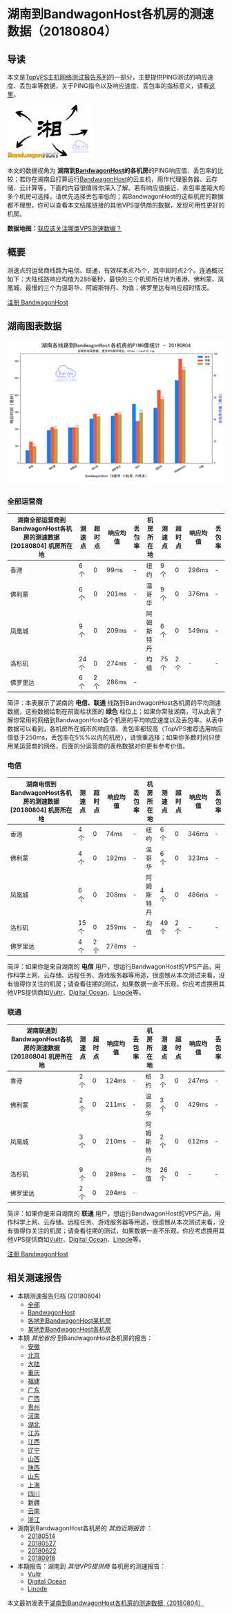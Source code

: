 #  湖南到BandwagonHost各机房的测速数据（20180804） 

## 导读

本文是[TopVPS主机网络测试报告系列](https://vps123.top/pingtest)的一部分，主要提供PING测试的响应速度、丢包率等数据，关于PING指令以及响应速度、丢包率的指标意义，请看[这里](https://vps123.top/what-is-ping.html)。

![湖南到BandwagonHost各机房的测速数据（20180804）](/images/thumbnails/Hunan_to_bandwagon.png)

本文的数据视角为 **湖南到[BandwagonHost](https://vps123.top/go/bwg)的各机房**的PING响应值、丢包率的比较；若你在湖南且打算运行[BandwagonHost](https://vps123.top/go/bwg)的云主机，用作代理服务器、云存储、云计算等，下面的内容很值得你深入了解。若有响应值接近、丢包率差距大的多个机房可选择，请优先选择丢包率低的；若BandwagonHost的这些机房的数据都不理想，你可以查看本文结尾链接的其他VPS提供商的数据，发现可用性更好的机房。

**数据地图：**[我应该关注哪类VPS测速数据？](https://vps123.top/find-pingtest-data-you-need.html)

## 概要

测速点的运营商线路为电信、联通，有效样本点75个，其中超时点2个。连通概况如下：大陆线路响应均值为286毫秒，最快的三个机房所在地为香港、佛利蒙、凤凰城，最慢的三个为温哥华、阿姆斯特丹、均值；佛罗里达有响应超时情况。

[注册 BandwagonHost](https://vps123.top/go/bwg/_btn1)

## 湖南图表数据

![大陆省份湖南到VPS提供商BandwagonHost各机房的ping测试数据统计图，包含响应值的柱状图以及丢包率的散点图，数据日期为20180804](/images/pingtests/bwg_20180804/plot_isp_hunan_bwg_20180804.png)

### 全部运营商

湖南全部运营商到BandwagonHost各机房的测速数据 [20180804] 机房所在地 | 测速点 | 超时点 | 响应均值 | 丢包率 | 机房所在地 | 测速点 | 超时点 | 响应均值 | 丢包率  
---|---|---|---|---|---|---|---|---|---  
香港 | 6个 | 0 | 99ms | - | 纽约 | 9个 | 0 | 296ms | -  
佛利蒙 | 6个 | 0 | 201ms | - | 温哥华 | 9个 | 0 | 376ms | -  
凤凰城 | 9个 | 0 | 209ms | - | 阿姆斯特丹 | 6个 | 0 | 549ms | -  
洛杉矶 | 24个 | 0 | 274ms | - | 均值 | 75个 | 2个 | - | -  
佛罗里达 | 6个 | 2个 | 286ms | - |  |  |  |  |   
  
简评：本表展示了湖南的 **电信、联通** 线路到BandwagonHost各机房的平均测速数据，这些数据绘制在前面柱状图的 **绿色** 柱位上；如果你常驻湖南，可从此表了解你常用的网络到BandwagonHost各个机房的平均响应速度以及丢包率。从表中数据可以看到，各机房所在城市的响应值、丢包率都较高（TopVPS推荐选用响应值低于250ms，丢包率在5%%以内的机房），请慎重选择；如果你多数时间只使用某运营商的网络，后面的分运营商的表格数据对你更有参考价值。

### 电信

湖南电信到BandwagonHost各机房的测速数据 [20180804] 机房所在地 | 测速点 | 超时点 | 响应均值 | 丢包率 | 机房所在地 | 测速点 | 超时点 | 响应均值 | 丢包率  
---|---|---|---|---|---|---|---|---|---  
香港 | 4个 | 0 | 74ms | - | 纽约 | 6个 | 0 | 346ms | -  
佛利蒙 | 4个 | 0 | 192ms | - | 温哥华 | 6个 | 0 | 323ms | -  
凤凰城 | 6个 | 0 | 208ms | - | 阿姆斯特丹 | 4个 | 0 | 486ms | -  
洛杉矶 | 15个 | 0 | 259ms | - | 均值 | 49个 | 2个 | - | -  
佛罗里达 | 4个 | 2个 | 278ms | - |  |  |  |  |   
  
简评：如果你是来自湖南的 **电信** 用户，想运行BandwagonHost的VPS产品，用作科学上网、云存储、远程任务、游戏服务器等用途，很遗憾从本次测试来看，没有值得你关注的机房；请查看往期的测试，如果数据一直不乐观，你应考虑换用其他VPS提供商如[Vultr](https://vps123.top/go/vultr/_1)、[Digital Ocean](https://vps123.top/go/digitalocean/_2)、[Linode](https://vps123.top/go/linode/_3)等。

### 联通

湖南联通到BandwagonHost各机房的测速数据 [20180804] 机房所在地 | 测速点 | 超时点 | 响应均值 | 丢包率 | 机房所在地 | 测速点 | 超时点 | 响应均值 | 丢包率  
---|---|---|---|---|---|---|---|---|---  
香港 | 2个 | 0 | 124ms | - | 纽约 | 3个 | 0 | 247ms | -  
佛利蒙 | 2个 | 0 | 211ms | - | 温哥华 | 3个 | 0 | 429ms | -  
凤凰城 | 3个 | 0 | 210ms | - | 阿姆斯特丹 | 2个 | 0 | 612ms | -  
洛杉矶 | 9个 | 0 | 289ms | - | 均值 | 26个 | 0 | - | -  
佛罗里达 | 2个 | 0 | 294ms | - |  |  |  |  |   
  
简评：如果你是来自湖南的 **联通** 用户，想运行BandwagonHost的VPS产品，用作科学上网、云存储、远程任务、游戏服务器等用途，很遗憾从本次测试来看，没有值得你关注的机房；请查看往期的测试，如果数据一直不乐观，你应考虑换用其他VPS提供商如[Vultr](https://vps123.top/go/vultr/_4)、[Digital Ocean](https://vps123.top/go/digitalocean/_5)、[Linode](https://vps123.top/go/linode/_6)等。

[注册 BandwagonHost](https://vps123.top/go/bwg/_btn2)

## 相关测速报告

  * 本期测速报告归档 (20180804) 
    * [全部](https://vps123.top/pingtests/20180804 "本期各VPS提供商全部测速报告")
    * [BandwagonHost](https://vps123.top/pingtests/idc-bandwagon/20180804 "本期BandwagonHost的全部测速报告")
    * [各地到BandwagonHost某机房](https://vps123.top/pingtests/idc-bandwagon/isp-global/20180804 "以BandwagonHost某机房为关注对象的视角，横向比较大陆各省份、海外各国家地区")
    * [某地到BandwagonHost各机房](https://vps123.top/pingtests/idc-bandwagon/facility-all/20180804 "以大陆某省份为关注对象的视角，横向比较BandwagonHost各机房")
  * 本期 _其他省份_ 到BandwagonHost各机房的报告： 
    * [安徽](/bandwagon/isp/anhui/20180804-bandwagon-isp-anhui.md "安徽到BandwagonHost各机房的Ping测试 20180804")
    * [北京](/bandwagon/isp/beijing/20180804-bandwagon-isp-beijing.md "北京到BandwagonHost各机房的Ping测试 20180804")
    * [大陆](/bandwagon/isp/china/20180804-bandwagon-isp-china.md "大陆到BandwagonHost各机房的Ping测试 20180804")
    * [重庆](/bandwagon/isp/chongqing/20180804-bandwagon-isp-chongqing.md "重庆到BandwagonHost各机房的Ping测试 20180804")
    * [福建](/bandwagon/isp/fujian/20180804-bandwagon-isp-fujian.md "福建到BandwagonHost各机房的Ping测试 20180804")
    * [广东](/bandwagon/isp/guangdong/20180804-bandwagon-isp-guangdong.md "广东到BandwagonHost各机房的Ping测试 20180804")
    * [广西](/bandwagon/isp/guangxi/20180804-bandwagon-isp-guangxi.md "广西到BandwagonHost各机房的Ping测试 20180804")
    * [贵州](/bandwagon/isp/guizhou/20180804-bandwagon-isp-guizhou.md "贵州到BandwagonHost各机房的Ping测试 20180804")
    * [河南](/bandwagon/isp/henan/20180804-bandwagon-isp-henan.md "河南到BandwagonHost各机房的Ping测试 20180804")
    * [湖北](/bandwagon/isp/hubei/20180804-bandwagon-isp-hubei.md "湖北到BandwagonHost各机房的Ping测试 20180804")
    * [江苏](/bandwagon/isp/jiangsu/20180804-bandwagon-isp-jiangsu.md "江苏到BandwagonHost各机房的Ping测试 20180804")
    * [江西](/bandwagon/isp/jiangxi/20180804-bandwagon-isp-jiangxi.md "江西到BandwagonHost各机房的Ping测试 20180804")
    * [辽宁](/bandwagon/isp/liaoning/20180804-bandwagon-isp-liaoning.md "辽宁到BandwagonHost各机房的Ping测试 20180804")
    * [山西](/bandwagon/isp/shan1xi/20180804-bandwagon-isp-shan1xi.md "山西到BandwagonHost各机房的Ping测试 20180804")
    * [陕西](/bandwagon/isp/shan3xi/20180804-bandwagon-isp-shan3xi.md "陕西到BandwagonHost各机房的Ping测试 20180804")
    * [山东](/bandwagon/isp/shandong/20180804-bandwagon-isp-shandong.md "山东到BandwagonHost各机房的Ping测试 20180804")
    * [上海](/bandwagon/isp/shanghai/20180804-bandwagon-isp-shanghai.md "上海到BandwagonHost各机房的Ping测试 20180804")
    * [四川](/bandwagon/isp/sichuan/20180804-bandwagon-isp-sichuan.md "四川到BandwagonHost各机房的Ping测试 20180804")
    * [新疆](/bandwagon/isp/xinjiang/20180804-bandwagon-isp-xinjiang.md "新疆到BandwagonHost各机房的Ping测试 20180804")
    * [云南](/bandwagon/isp/yunnan/20180804-bandwagon-isp-yunnan.md "云南到BandwagonHost各机房的Ping测试 20180804")
    * [浙江](/bandwagon/isp/zhejiang/20180804-bandwagon-isp-zhejiang.md "浙江到BandwagonHost各机房的Ping测试 20180804")
  * 湖南到BandwagonHost各机房的 _其他近期报告_ ： 
    * [20180514](/bandwagon/isp/hunan/20180514-bandwagon-isp-hunan.md "湖南到BandwagonHost各机房的Ping测试 20180514")
    * [20180527](/bandwagon/isp/hunan/20180527-bandwagon-isp-hunan.md "湖南到BandwagonHost各机房的Ping测试 20180527")
    * [20180622](/bandwagon/isp/hunan/20180622-bandwagon-isp-hunan.md "湖南到BandwagonHost各机房的Ping测试 20180622")
    * [20180918](/bandwagon/isp/hunan/20180918-bandwagon-isp-hunan.md "湖南到BandwagonHost各机房的Ping测试 20180918")
  * 本期报告：湖南到 _其他VPS提供商_ 各机房的测速报告： 
    * [Vultr](/vultr/isp/hunan/20180804-vultr-isp-hunan.md "湖南到Vultr各机房的Ping测试 20180804")
    * [Digital Ocean](/digitalocean/isp/hunan/20180804-digitalocean-isp-hunan.md "湖南到Digital Ocean各机房的Ping测试 20180804")
    * [Linode](/linode/isp/hunan/20180804-linode-isp-hunan.md "湖南到Linode各机房的Ping测试 20180804")



本文最初发表于[湖南到BandwagonHost各机房的测速数据（20180804）](https://vps123.top/pingtest/20180804-bandwagon-isp-hunan.html)
